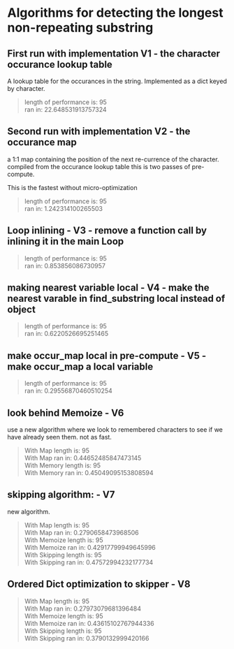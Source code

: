 # Algorithms for detecting the longest non-repeating substring

## First run with implementation V1 - the character occurance lookup table

A lookup table for the occurances in the string. Implemented as a dict keyed
by character.

>length of performance is: 95  
> ran in: 22.648531913757324  

## Second run with implementation V2 - the occurance map

a 1:1 map containing the position of the next re-currence of the character. compiled from the
occurance lookup table this is two passes of pre-compute.

This is the fastest without micro-optimization

> length of performance is: 95  
> ran in: 1.242314100265503  

## Loop inlining - V3 - remove a function call by inlining it in the main Loop

> length of performance is: 95  
> ran in: 0.853856086730957  

## making nearest variable local - V4 - make the nearest varable in find_substring local instead of object

> length of performance is: 95  
>  ran in: 0.6220526695251465  

##  make occur_map local in pre-compute - V5 - make occur_map a local variable

> length of performance is: 95  
> ran in: 0.29556870460510254  

## look behind Memoize - V6

use a new algorithm where we look to remembered characters to see if we have already seen them. not as fast.

> With Map length is: 95  
>  With Map ran in: 0.44652485847473145  
>  With Memory length is: 95  
>  With Memory ran in: 0.45049095153808594  

##  skipping algorithm: - V7

new algorithm.

> With Map length is: 95  
> With Map ran in: 0.2790658473968506  
> With Memoize length is: 95  
> With Memoize ran in: 0.42917799949645996  
> With Skipping length is: 95  
> With Skipping ran in: 0.47572994232177734  

## Ordered Dict optimization to skipper - V8

> With Map length is: 95  
> With Map ran in: 0.27973079681396484  
> With Memoize length is: 95  
> With Memoize ran in: 0.43615102767944336  
> With Skipping length is: 95  
> With Skipping ran in: 0.3790132999420166  

